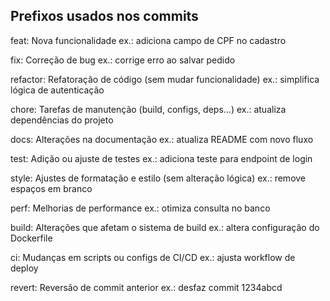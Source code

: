 ## Prefixos usados nos commits

feat:	Nova funcionalidade
 ex.: adiciona campo de CPF no cadastro

fix: Correção de bug
ex.: corrige erro ao salvar pedido

refactor:	Refatoração de código (sem mudar funcionalidade)
ex.: simplifica lógica de autenticação

chore:	Tarefas de manutenção (build, configs, deps...)
ex.: atualiza dependências do projeto

docs:	Alterações na documentação
ex.: atualiza README com novo fluxo

test:	Adição ou ajuste de testes
ex.: adiciona teste para endpoint de login

style:	Ajustes de formatação e estilo (sem alteração lógica)
ex.: remove espaços em branco

perf:	Melhorias de performance
ex.: otimiza consulta no banco

build:	Alterações que afetam o sistema de build
ex.: altera configuração do Dockerfile

ci:	Mudanças em scripts ou configs de CI/CD
ex.: ajusta workflow de deploy

revert:	Reversão de commit anterior
ex.: desfaz commit 1234abcd

